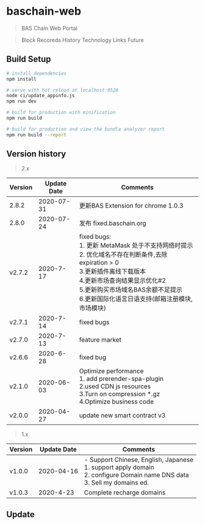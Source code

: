 # baschain-web

> BAS Chain Web Portal

> Block Recoreds History Technology Links Future

## Build Setup

``` bash
# install dependencies
npm install

# serve with hot reload at localhost:9528
node ci/update_appinfo.js
npm run dev

# build for production with minification
npm run build

# build for production and view the bundle analyzer report
npm run build --report
```


## Version history

> 2.x

|  Version  |  Update Date  |  Comments  |
|  ----  |  ----  |  ----  |
|  2.8.2  |  2020-07-31  |  更新BAS Extension for chrome 1.0.3 <br> |
|  2.8.0  |  2020-07-24 | 发布 fixed.baschain.org  | 1. MetaMask v8 升级 + web3js <br> 2.更换新合约,初始化数据,eth,bas<br>  |
| v2.7.2 | 2020-7-17  | fixed bugs:<br> 1. 更新 MetaMask 处于不支持网络时提示 <br> 2. 优化域名不存在判断条件,去除expiration > 0 <br> 3.更新插件离线下载版本 <br> 4.更新市场查询结果显示优化#2 <br> 5.更新购买市场域名BAS余额不足提示 <br> 6.更新国际化语言日语支持(邮箱注册模块,市场模块) |
| v2.7.1 | 2020-7-14  | fixed bugs |
| v2.7.0 | 2020-7-13  | feature market |
| v2.6.6 | 2020-6-28  | fixed bug |
| v2.1.0 | 2020-06-03 | Optimize performance <br> 1. add prerender-spa-plugin <br> 2.used CDN js resources <br> 3.Turn on compression *.gz <br> 4.Optimize business code |
| v2.0.0 | 2020-04-27 | update new smart contract v3 |


> 1.x

|  Version  |  Update Date  |  Comments  |
|  ----  |  ----  |  ----  |
| v1.0.0  | 2020-04-16  | - Support Chinese, English, Japanese <br> 1. support apply domain <br>2. configure Domain name DNS data <br>3. Sell my domains ed. |
| v1.0.3 | 2020-4-23 | Complete recharge domains |

## Update
